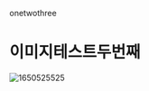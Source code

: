 onetwothree
# 이미지테스트두번째
![1650525525](https://user-images.githubusercontent.com/77824380/167558390-58871435-9d16-4eff-83ec-b8b17b525cfd.jpg)
